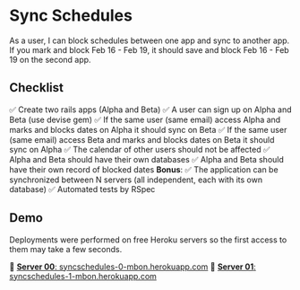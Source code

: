 
# Sync Schedules 
As a user, I can block schedules between one app and sync to another app.
If you mark and block Feb 16 - Feb 19, it should save and block Feb 16 - Feb 19 on the second app.

## Checklist

:white_check_mark: Create two rails apps (Alpha and Beta) 
:white_check_mark: A user can sign up on Alpha and Beta (use devise gem)
:white_check_mark: If the same user (same email) access Alpha and marks and blocks dates on Alpha it should sync on Beta
:white_check_mark: If the same user (same email) access Beta and marks and blocks dates on Beta it should sync on Alpha
:white_check_mark: The calendar of other users should not be affected
:white_check_mark: Alpha and Beta should have their own databases
:white_check_mark: Alpha and Beta should have their own record of blocked dates
**Bonus**:
:white_check_mark:  The application can be synchronized between N servers (all independent, each with its own database)
:white_check_mark: Automated tests by RSpec

## Demo
Deployments were performed on free Heroku servers so the first access to them may take a few seconds.

:link: [**Server 00**: syncschedules-0-mbon.herokuapp.com](https://syncschedules-0-mbon.herokuapp.com/)
:link: [**Server 01**: syncschedules-1-mbon.herokuapp.com](https://syncschedules-1-mbon.herokuapp.com/)


